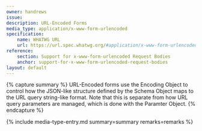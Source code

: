 ```yaml
---
owner: handrews
issue:
description: URL-Encoded Forms
media_type: application/x-www-form-urlencoded
specification:
    name: WHATWG URL
    url: https://url.spec.whatwg.org/#application/x-www-form-urlencoded
reference:
    section: Support for x-www-form-urlencoded Request Bodies
    anchor: support-for-x-www-form-urlencoded-request-bodies
layout: default
---
```


{% capture summary %}
URL-Encoded forms use the Encoding Object to control how the JSON-like structure defined by the Schema Object maps to the URL query string-like format.  Note that this is separate from how URL query parameters are managed, which is done with the Paramter Object.
{% endcapture %}

{% include media-type-entry.md summary=summary remarks=remarks %}  

